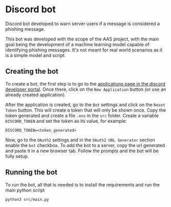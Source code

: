# Discord bot
Discord bot developed to warn server users if a message is considered a phishing message.

This bot was developed with the scope of the AAS project, with the main goal being the development of a machine learning model capable of identifying phishing messages.
It's not meant for real world scenarios as it is a simple model and script.

## Creating the bot
To create a bot, the first step is to go to the [applications page in the discord developer portal](https://discord.com/developers/applications).
Once there, click on the ``New Application`` button (or use an already created application).

After the application is created, go to the ``Bot`` settings and click on the ``Reset Token`` button.
This will create a token that will only be shown once.
Copy the token generated and create a file ``.env`` in the ``src`` folder.
Create a variable ``DISCORD_TOKEN`` and set the token as its value, for example:

```
DISCORD_TOKEN=<token_generated>
```

Now, go to the ``OAuth2`` settings and in the ``OAuth2 URL Generator`` section enable the ``bot`` checkbox.
To add the bot to a server, copy the url generated and paste it in a new browser tab.
Follow the prompts and the bot will be fully setup.

## Running the bot
To run the bot, all that is needed is to install the requirements and run the main python script

```bash
python3 src/main.py
```